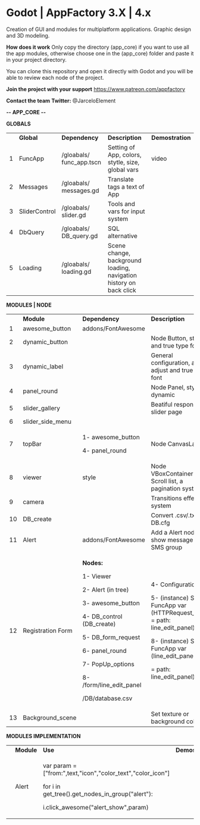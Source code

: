 # Godot | AppFactory 3.X | 4.x
Creation of GUI and modules for multiplatform applications. Graphic design and 3D modeling.

**How does it work**
Only copy the directory (app_core) if you want to use all the app modules, otherwise choose one in the (app_core) folder and paste it in your project directory.

You can clone this repository and open it directly with Godot and you will be able to review each node of the project.

**Join the project with your support**
https://www.patreon.com/appfactory

**Contact the team**
**Twitter:** @JarceloElement

**-- APP_CORE --**

**GLOBALS**

|   |               |                                                          |                                                                    |                  |
| - | ------------- | -------------------------------------------------------- | ------------------------------------------------------------------ | ---------------- |
|   | **Global**    | **Dependency**                                           | **Description**                                                    | **Demostration** |
| 1 | FuncApp       | /gloabals/ func\_app.tscn                              | Setting of App, colors, stytle, size, global vars                  | video            |
| 2 | Messages      | /gloabals/ messages.gd                                 | Translate tags a text of App                                       |                  |
| 3 | SliderControl | /gloabals/ slider.gd                                   | Tools and vars for input system                                    |                  |
| 4 | DbQuery       | /gloabals/ <span class="underline">DB\_query.gd</span> | SQL alternative                                                    |                  |
| 5 | Loading       | /gloabals/ loading.gd                                  | Scene change, background loading, navigation history on back click |                  |

**MODULES | NODE**

<table>
<tbody>
<tr class="odd">
<td></td>
<td><strong>Module</strong></td>
<td><strong>Dependency</strong></td>
<td><strong>Description</strong></td>
<td><strong>Demostration</strong></td>
</tr>
<tr class="even">
<td>1</td>
<td>awesome_button</td>
<td>addons/FontAwesome</td>
<td></td>
<td>video</td>
</tr>
<tr class="odd">
<td>2</td>
<td>dynamic_button</td>
<td></td>
<td>Node Button, style and true type font</td>
<td></td>
</tr>
<tr class="even">
<td>3</td>
<td>dynamic_label</td>
<td></td>
<td>General configuration, auto adjust and true type font</td>
<td></td>
</tr>
<tr class="odd">
<td>4</td>
<td>panel_round</td>
<td></td>
<td>Node Panel, style dynamic</td>
<td></td>
</tr>
<tr class="even">
<td>5</td>
<td>slider_gallery</td>
<td></td>
<td>Beatiful responsive slider page</td>
<td></td>
</tr>
<tr class="odd">
<td>6</td>
<td>slider_side_menu</td>
<td></td>
<td></td>
<td></td>
</tr>
<tr class="even">
<td>7</td>
<td>topBar</td>
<td><p>1- awesome_button</p>
<p>4- panel_round</p></td>
<td>Node CanvasLayer</td>
<td></td>
</tr>
<tr class="odd">
<td>8</td>
<td>viewer</td>
<td>style</td>
<td>Node VBoxContainer Scroll list, a pagination system</td>
<td></td>
</tr>
<tr class="even">
<td>9</td>
<td>camera</td>
<td></td>
<td>Transitions effect system</td>
<td></td>
</tr>
<tr class="odd">
<td>10</td>
<td>DB_create</td>
<td></td>
<td>Convert .csv/.txt to DB.cfg</td>
<td></td>
</tr>
<tr class="even">
<td>11</td>
<td>Alert</td>
<td>addons/FontAwesome</td>
<td>Add a Alert node, show message from SMS group</td>
<td></td>
</tr>
<tr class="odd">
<td>12</td>
<td>Registration Form</td>
<td><p><strong>Nodes:</strong></p>
<p>1- Viewer</p>
<p>2- Alert (in tree)</p>
<p>3- awesome_button</p>
<p>4- DB_control (DB_create)</p>
<p>5- DB_form_request</p>
<p>6- panel_round</p>
<p>7- PopUp_options</p>
<p>8- /form/line_edit_panel</p>
<p>/DB/database.csv</p></td>
<td><p>4- Configuration</p>
<p>5- (instance) Set in FuncApp var (HTTPRequest_form = path: line_edit_panel)</p>
<p>8- (instance) Set in FuncApp var (line_edit_panel</p>
<p>= path: line_edit_panel)</p></td>
<td></td>
</tr>
<tr class="even">
<td>13</td>
<td>Background_scene</td>
<td></td>
<td>Set texture or background color</td>
<td></td>
</tr>
</tbody>
</table>

**MODULES IMPLEMENTATION**
<table>
<tbody>
<tr class="odd">
<td></td>
<td><strong>Module</strong></td>
<td><strong>Use</strong></td>
<td><strong>Demostration</strong></td>
</tr>
<tr class="even">
<td></td>
<td>Alert</td>
<td><p>var param = ["from:",text,"icon","color_text","color_icon"]</p>
<p>for i in get_tree().get_nodes_in_group("alert"):</p>
<p>i.click_awesome("alert_show",param)</p></td>
<td></td>
</tr>
</tbody>
</table>

